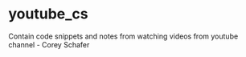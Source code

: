 # youtube_cs
 Contain code snippets and notes from watching videos from youtube channel - Corey Schafer 
